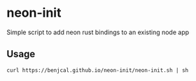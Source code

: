 # neon-init

Simple script to add neon rust bindings to an existing node app

## Usage

`curl https://benjcal.github.io/neon-init/neon-init.sh | sh`
